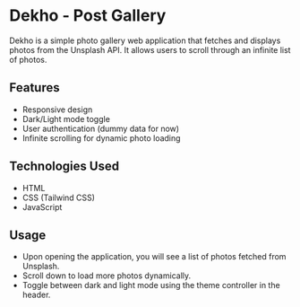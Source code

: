 # Dekho - Post Gallery

Dekho is a simple photo gallery web application that fetches and displays photos from the Unsplash API. It allows users to scroll through an infinite list of photos.

## Features

- Responsive design
- Dark/Light mode toggle
- User authentication (dummy data for now)
- Infinite scrolling for dynamic photo loading

## Technologies Used

- HTML
- CSS (Tailwind CSS)
- JavaScript

## Usage
- Upon opening the application, you will see a list of photos fetched from Unsplash.
- Scroll down to load more photos dynamically.
- Toggle between dark and light mode using the theme controller in the header.
